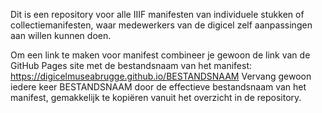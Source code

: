 Dit is een repository voor alle IIIF manifesten van individuele stukken of collectiemanifesten, waar medewerkers van de digicel zelf aanpassingen aan willen kunnen doen.

Om een link te maken voor manifest combineer je gewoon de link van de GitHub Pages site met de bestandsnaam van het manifest:
  https://digicelmuseabrugge.github.io/BESTANDSNAAM
Vervang gewoon iedere keer BESTANDSNAAM door de effectieve bestandsnaam van het manifest, gemakkelijk te kopiëren vanuit het overzicht in de repository.
